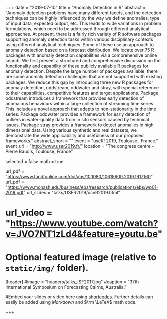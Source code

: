 +++
date = "2019-07-10"
title = "Anomaly Detection in R"
abstract = "Anomaly detection problems have many different facets, and the detection techniques can be highly influenced by the way we define anomalies, type of input data, expected output, etc. This leads to wide variations in problem formulations, which need to be addressed through different analytical approaches. At present, there is a fairly rich variety of R software packages supporting anomaly detection tasks within various disciplinary contexts using different analytical techniques. Some of these use an approach to anomaly detection based on a forecast distribution. We locate over 75 R packages with anomaly detection capabilities via a comprehensive online search. We first present a structured and comprehensive discussion on the functionality and capability of these publicly available R packages for anomaly detection. Despite the large number of packages available, there are some anomaly detection challenges that are not supported with existing packages. We reduce this gap by introducing three new R packages for anomaly detection, oddstream, oddwater and stray, with special reference to their capabilities, competitive features and target applications. Package oddstream introduces a framework that provides early detection of anomalous behaviours within a large collection of streaming time series. This includes a novel approach that adapts to non-stationarity in the time series. Package oddwater provides a framework for early detection of outliers in water-quality data from in situ sensors caused by technical issues. Package stray provides a framework to detect anomalies in high dimensional data. Using various synthetic and real datasets, we demonstrate the wide applicability and usefulness of our proposed frameworks."
abstract_short = ""
event = "useR! 2019, Toulouse , France."
event_url = "http://www.user2019.fr/"
location = "The congress centre - Pierre Baudis, Toulouse, France"


selected = false
math = true

url_pdf = "https://www.tandfonline.com/doi/abs/10.1080/10618600.2019.1617160"
url_pdf = "https://www.monash.edu/business/ebs/research/publications/ebs/wp01-2019.pdf"
url_slides = "talks/USER2019/useR2019.html"
# url_video = "https://www.youtube.com/watch?v=JVO7NT1zLd4&feature=youtu.be"



# Optional featured image (relative to `static/img/` folder).
[header]
#image = "headers/talks_ISF2017.jpg"
#caption = "37th International Symposium on Forecasting Cairns, Australia."


#Embed your slides or video here using [shortcodes](https://gcushen.github.io/hugo-academic-demo/post/writing-markdown-latex/). Further details can easily be added using *Markdown* and $\rm \LaTeX$ math code. 

+++



